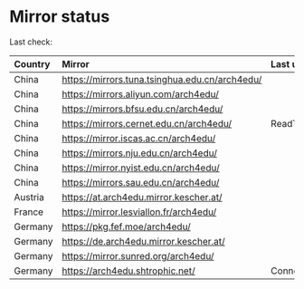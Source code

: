 <script src="./time.js"></script>
# Mirror status
Last check: <script type="text/javascript">localize(1754404288.2269204);</script>

|Country|Mirror|Last update|
|:------|:-----|:----------|
|China|https://mirrors.tuna.tsinghua.edu.cn/arch4edu/|<script type="text/javascript">localize(1754376915);</script>|
|China|https://mirrors.aliyun.com/arch4edu/|<script type="text/javascript">localize(1754376915);</script>|
|China|https://mirrors.bfsu.edu.cn/arch4edu/|<script type="text/javascript">localize(1754333557);</script>|
|China|https://mirrors.cernet.edu.cn/arch4edu/|ReadTimeout|
|China|https://mirror.iscas.ac.cn/arch4edu/|<script type="text/javascript">localize(1754376915);</script>|
|China|https://mirrors.nju.edu.cn/arch4edu/|<script type="text/javascript">localize(1754333557);</script>|
|China|https://mirror.nyist.edu.cn/arch4edu/|<script type="text/javascript">localize(1754333557);</script>|
|China|https://mirrors.sau.edu.cn/arch4edu/|<script type="text/javascript">localize(1754074315);</script>|
|Austria|https://at.arch4edu.mirror.kescher.at/|<script type="text/javascript">localize(1754376915);</script>|
|France|https://mirror.lesviallon.fr/arch4edu/|<script type="text/javascript">localize(1754376915);</script>|
|Germany|https://pkg.fef.moe/arch4edu/|<script type="text/javascript">localize(1754376915);</script>|
|Germany|https://de.arch4edu.mirror.kescher.at/|<script type="text/javascript">localize(1754376915);</script>|
|Germany|https://mirror.sunred.org/arch4edu/|<script type="text/javascript">localize(1754376915);</script>|
|Germany|https://arch4edu.shtrophic.net/|ConnectionError|

<script src="./tablefilter/tablefilter.js"></script>
<script src="./table.js"></script>